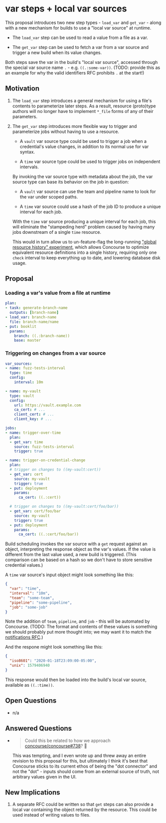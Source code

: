 # var steps + local var sources

This proposal introduces two new step types - `load_var` and `get_var` - along
with a new mechanism for builds to use a "local var source" at runtime.

* The `load_var` step can be used to read a value from a file as a var.

* The `get_var` step can be used to fetch a var from a var source and trigger a
  new build when its value changes.

Both steps save the var in the build's "local var source", accessed through the
special var source name `.` - e.g. `((.:some-var))`. (TODO: provide this as an
example for why the valid identifiers RFC prohibits `.` at the start!)

## Motivation

1. The `load_var` step introduces a general mechanism for using a file's
   contents to parameterize later steps. As a result, resource (proto)type
   authors will no longer have to implement `*_file` forms of any of their
   parameters.

1. The `get_var` step introduces more flexible way to trigger and parameterize
   jobs without having to use a resource.

   * A `vault` var source type could be used to trigger a job when a
     credential's value changes, in addition to its normal use for var syntax.

   * A `time` var source type could be used to trigger jobs on independent
     intervals.

   By invoking the var source type with metadata about the job, the var source
   type can base its behavior on the job in question:

   * A `vault` var source can use the team and pipeline name to look for the var
     under scoped paths.

   * A `time` var source could use a hash of the job ID to produce a unique
     interval for each job.

   With the `time` var source producing a unique interval for each job, this
   will eliminate the "stampeding herd" problem caused by having many jobs
   downstream of a single `time` resource.

   This would in turn allow us to un-feature-flag the long-running ["global
   resource history" experiment][global-resources-issue], which allows
   Concourse to optimize equivalent resource definitions into a single history,
   requiring only one `check` interval to keep everything up to date, and
   lowering database disk usage.

## Proposal

### Loading a var's value from a file at runtime

```yaml
plan:
- task: generate-branch-name
  outputs: [branch-name]
- load_var: branch-name
  file: branch-name/name
- put: booklit
  params:
    branch: ((.:branch-name))
    base: master
```

### Triggering on changes from a var source

```yaml
var_sources:
- name: fuzz-tests-interval
  type: time
  config:
    interval: 10m

- name: my-vault
  type: vault
  config:
    url: https://vault.example.com
    ca_cert: # ...
    client_cert: # ...
    client_key: # ...

jobs:
- name: trigger-over-time
  plan:
  - get_var: time
    source: fuzz-tests-interval
    trigger: true

- name: trigger-on-credential-change
  plan:
  # trigger on changes to ((my-vault:cert))
  - get_var: cert
    source: my-vault
    trigger: true
  - put: deployment
    params:
      ca_cert: ((.:cert))

  # trigger on changes to ((my-vault:cert/foo/bar))
  - get_var: cert/foo/bar
    source: my-vault
    trigger: true
  - put: deployment
    params:
      ca_cert: ((.:cert/foo/bar))
```

Build scheduling invokes the var source with a `get` request against an object,
interpreting the response object as the var's values. If the value is different
from the last value used, a new build is triggered. (This comparison can be
based on a hash so we don't have to store sensitive credential values.)

A `time` var source's input object might look something like this:

```json
{
  "var": "time",
  "interval": "10m",
  "team": "some-team",
  "pipeline": "some-pipeline",
  "job": "some-job"
}
```

Note the addition of `team`, `pipeline`, and `job` - this will be automated by
Concourse. (TODO: The format and contents of these values is something we
should probably put more thought into; we may want it to match the
[notifications RFC][notifications-rfc].)

And the respone might look something like this:

```json
{
  "iso8601": "2020-01-18T23:09:00-05:00",
  "unix": 1579406940
}
```

This response would then be loaded into the build's local var source, available
as `((.:time))`.


## Open Questions

* n/a


## Answered Questions

* > Could this be related to how we approach [concourse/concourse#738](https://github.com/concourse/concourse/issues/783)? :thinking:

  This was tempting, and I even wrote up and threw away an entire revision to this proposal for this, but ultimately I think it's best that Concourse sticks to its current ethos of being the "dot connector" and not the "dot" - inputs should come from an external source of truth, not arbitrary values given in the UI.


## New Implications

1. A separate RFC could be written so that `get` steps can also provide a local
   var containing the object returned by the resource. This could be used
   instead of writing values to files.

[resources-rfc]: https://github.com/vito/rfcs/blob/resource-prototypes/038-resource-prototypes/proposal.md
[global-resources-issue]: https://github.com/concourse/concourse/issues/2386
[notifications-rfc]: https://github.com/concourse/rfcs/pull/28
